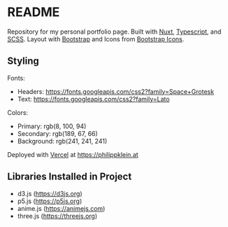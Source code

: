 # README

Repository for my personal portfolio page.
Built with [Nuxt](https://nuxt.com), [Typescript](https://www.typescriptlang.org/), and [SCSS](https://sass-lang.com). Layout with [Bootstrap](https://getbootstrap.com) and Icons from [Bootstrap Icons](https://icons.getbootstrap.com).

## Styling
Fonts: 
 - Headers: https://fonts.googleapis.com/css2?family=Space+Grotesk
 - Text: https://fonts.googleapis.com/css2?family=Lato

Colors:
 - Primary: rgb(8, 100, 94)
 - Secondary: rgb(189, 67, 66)
 - Background: rgb(241, 241, 241)

Deployed with [Vercel](https://vercel.com) at https://philippklein.at

## Libraries Installed in Project
 - d3.js (https://d3js.org)
 - p5.js (https://p5js.org)
 - anime.js (https://animejs.com)
 - three.js (https://threejs.org)
